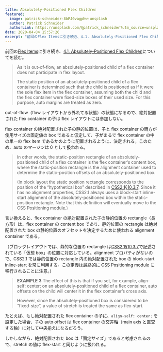 ```yaml
---
title: Absolutely-Positioned Flex Children
featured:
  image: patrick-schneider-8bPJ0vagphw-unsplash
  author: Patrick Schneider
  authorLink: https://unsplash.com/@patrick_schneider?utm_source=unsplash&utm_medium=referral&utm_content=creditCopyText
date: 2020-04-04 15:57:26
excerpt: "前回のFlex Itemsに引き続き、4.1. Absolutely-Positioned Flex Childrenについてを読む。"
---
```


前回の[Flex Items](https://memolog.org/2020/flex-items.html)に引き続き、[4.1. Absolutely-Positioned Flex Children](https://www.w3.org/TR/css-flexbox-1/#abspos-items)についてを読む。

> As it is out-of-flow, an absolutely-positioned child of a flex container does not participate in flex layout.
>
> The static position of an absolutely-positioned child of a flex container is determined such that the child is positioned as if it were the sole flex item in the flex container, assuming both the child and the flex container were fixed-size boxes of their used size. For this purpose, auto margins are treated as zero.

out-of-flow（flow レイアウトから外れてる状態）の状態になるので、絶対配置された flex container の子は flex レイアウトには参加しない。

flex container の絶対配置された子の静的位置は、子と flex container の両方が使用サイズの固定値の box であると仮定して、子がまるで flex container の中の単一の flex item であるかのように配置されるように、決定される。このため、auto のマージンは 0 として扱われる。

> In other words, the static-position rectangle of an absolutely-positioned child of a flex container is the flex container’s content box, where the static-position rectangle is the alignment container used to determine the static-position offsets of an absolutely-positioned box.
>
> (In block layout the static position rectangle corresponds to the position of the “hypothetical box” described in [CSS2.1§10.3.7](https://www.w3.org/TR/CSS2/visudet.html#abs-non-replaced-width). Since it has no alignment properties, CSS2.1 always uses a block-start inline-start alignment of the absolutely-positioned box within the static-position rectangle. Note that this definition will eventually move to the CSS Positioning module.)

言い換えると、flex container の絶対配置された子の静的位置の rectangle（長方形）は、flex container の content box であり、静的位置の rectangle は絶対配置された box の静的位置のオフセットを決定するために使われる alignment container である。

（ブロックレイアウトでは、静的な位置の rectangle は[CSS2.1§10.3.7](https://www.w3.org/TR/CSS2/visudet.html#abs-non-replaced-width)で記述されている「仮想 box」の位置に対応している。alignment プロパティがないので、CSS2.1 では静的位置の rectangle 内の絶対配置された box の block-start inline-start を常に利用する。この定義は最終的に CSS Positioning module に移行されることに注意。）

> **EXAMPLE 3**
> The effect of this is that if you set, for example, align-self: center; on an absolutely-positioned child of a flex container, auto offsets on the child will center it in the flex container’s cross axis.
>
> However, since the absolutely-positioned box is considered to be “fixed-size”, a value of stretch is treated the same as flex-start.

たとえば、もし絶対配置された flex container の子に、`align-self: center;` を設定した場合、子の auto offset は flex container の交差軸（main axis と直交する軸）に対して中央揃えになるだろう。

しかしながら、絶対配置された box は「固定サイズ」であると考慮されるので、stretch の値は flex-start と同じように扱われる。
